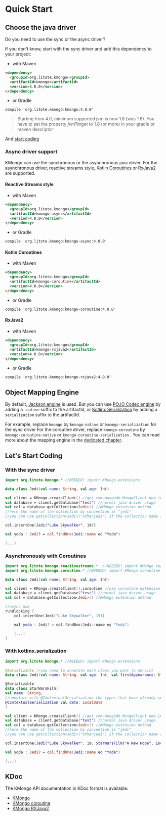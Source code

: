 # Quick Start

## Choose the java driver

Do you need to use the sync or the async driver?

If you don't know, start with the sync driver and add this dependency to your project:

- with Maven

```xml
<dependency>
  <groupId>org.litote.kmongo</groupId>
  <artifactId>kmongo</artifactId>
  <version>4.0.0</version>
</dependency>
```

- or Gradle

```
compile 'org.litote.kmongo:kmongo:4.0.0'
```   

> Starting from 4.0, minimum supported jvm is now 1.8 (was 1.6). You have to set the property *jvmTarget* to 1.8 (or more) in your gradle or maven descriptor

And [start coding](#lets-start-coding)

### Async driver support

KMongo can use the synchronous or the asynchronous java driver. 
For the asynchronous driver, reactive streams style, [Kotlin Coroutines](https://kotlinlang.org/docs/reference/coroutines.html) or [RxJava2](http://reactivex.io/) are supported.

#### Reactive Streams style

- with Maven

```xml
<dependency>
  <groupId>org.litote.kmongo</groupId>
  <artifactId>kmongo-async</artifactId>
  <version>4.0.0</version>
</dependency>
```

- or Gradle

```
compile 'org.litote.kmongo:kmongo-async:4.0.0'
```

#### Kotlin Coroutines

- with Maven

```xml
<dependency>
  <groupId>org.litote.kmongo</groupId>
  <artifactId>kmongo-coroutine</artifactId>
  <version>4.0.0</version>
</dependency>
```

- or Gradle

```
compile 'org.litote.kmongo:kmongo-coroutine:4.0.0'
```

#### RxJava2

- with Maven

```xml
<dependency>
  <groupId>org.litote.kmongo</groupId>
  <artifactId>kmongo-rxjava2</artifactId>
  <version>4.0.0</version>
</dependency>
```

- or Gradle

```
compile 'org.litote.kmongo:kmongo-rxjava2:4.0.0'
```

## Object Mapping Engine

By default, [Jackson engine](https://github.com/FasterXML/jackson) is used.
But you can use [POJO Codec engine](https://mongodb.github.io/mongo-java-driver/3.5/bson/pojos/) 
by adding a ```-native``` suffix to the artifactId, or
[Kotlinx Serialization](https://github.com/Kotlin/kotlinx.serialization)
by adding a ```-serialization``` suffix to the artifactId.

For example, replace ```kmongo``` by ```kmongo-native``` or ```kmongo-serialization``` for the sync driver
For the coroutine driver, replace ```kmongo-coroutine``` by ```kmongo-coroutine-native```  or ```kmongo-coroutine-serialization``` .
You can read more about the mapping engine in the [dedicated chapter](object-mapping/index.html#how-to-choose-the-mapping-engine). 

## Let's Start Coding

### With the sync driver

```kotlin
import org.litote.kmongo.* //NEEDED! import KMongo extensions

data class Jedi(val name: String, val age: Int)

val client = KMongo.createClient() //get com.mongodb.MongoClient new instance
val database = client.getDatabase("test") //normal java driver usage
val col = database.getCollection<Jedi>() //KMongo extension method
//here the name of the collection by convention is "jedi"
//you can use getCollection<Jedi>("otherjedi") if the collection name is different

col.insertOne(Jedi("Luke Skywalker", 19))

val yoda : Jedi? = col.findOne(Jedi::name eq "Yoda")

(...)
```

### Asynchronously with Coroutines

```kotlin
import org.litote.kmongo.reactivestreams.*  //NEEDED! import KMongo reactivestreams extensions
import org.litote.kmongo.coroutine.* //NEEDED! import KMongo coroutine extensions

data class Jedi(val name: String, val age: Int)

val client = KMongo.createClient().coroutine //use coroutine extension
val database = client.getDatabase("test") //normal java driver usage
val col = database.getCollection<Jedi>() //KMongo extension method

//async now
runBlocking {
    col.insertOne(Jedi("Luke Skywalker", 19))

    val yoda : Jedi? = col.findOne(Jedi::name eq "Yoda")

    (...)
}

```

### With kotlinx.serialization

```kotlin
import org.litote.kmongo.* //NEEDED! import KMongo extensions
       
@Serializable //you need to annotate each class you want to persist
data class Jedi(val name: String, val age: Int, val firstAppearance: StarWarsFilm)   

@Serializable
data class StarWarsFilm(
val name: String,             
//annotate with @ContextualSerialization the types that have already serializers - look at kotlinx.serialization documentation
@ContextualSerialization val date: LocalDate
)

val client = KMongo.createClient() //get com.mongodb.MongoClient new instance
val database = client.getDatabase("test") //normal java driver usage
val col = database.getCollection<Jedi>() //KMongo extension method
//here the name of the collection by convention is "jedi"
//you can use getCollection<Jedi>("otherjedi") if the collection name is different

col.insertOne(Jedi("Luke Skywalker", 19, StarWarsFilm("A New Hope", LocalDate.of(1977, Month.MAY, 25))))

val yoda : Jedi? = col.findOne(Jedi::name eq "Yoda")

(...)
```

## KDoc

The KMongo API documentation in KDoc format is available:

- [KMongo](https://litote.org/kmongo/dokka/kmongo/org.litote.kmongo/index.html)
- [KMongo coroutine](https://litote.org/kmongo/dokka/kmongo/org.litote.kmongo.coroutine/index.html)
- [KMongo RXJava2](https://litote.org/kmongo/dokka/kmongo/org.litote.kmongo.rxjava2/index.html)
